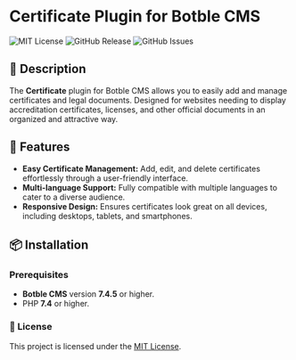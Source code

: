 # Certificate Plugin for Botble CMS

![MIT License](https://img.shields.io/badge/License-MIT-yellow.svg)
![GitHub Release](https://img.shields.io/github/v/release/engamrelgazar/botble-publish-certificate-plugin)
![GitHub Issues](https://img.shields.io/github/issues/engamrelgazar/botble-publish-certificate-plugin)

## 📄 Description

The **Certificate** plugin for Botble CMS allows you to easily add and manage certificates and legal documents. Designed for websites needing to display accreditation certificates, licenses, and other official documents in an organized and attractive way.

## 🚀 Features

- **Easy Certificate Management:** Add, edit, and delete certificates effortlessly through a user-friendly interface.
- **Multi-language Support:** Fully compatible with multiple languages to cater to a diverse audience.
- **Responsive Design:** Ensures certificates look great on all devices, including desktops, tablets, and smartphones.

## 📦 Installation

### Prerequisites

- **Botble CMS** version **7.4.5** or higher.
- PHP **7.4** or higher.

### 📝 License
This project is licensed under the [MIT License](LICENSE).
